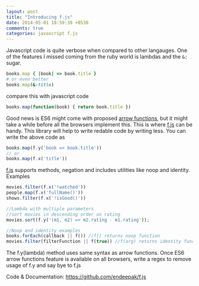 ```yaml
---
layout: post
title: "Introducing f.js"
date: 2014-05-01 18:59:39 +0530
comments: true
categories: javascript f.js
---
```


Javascript code is quite verbose when compared to other langauges. One of the features I missed coming from the ruby world is lambdas and the <code>&:</code> sugar.

```ruby
books.map { |book| => book.title }
# or even better
books.map(&:title)
```
compare this with javascript code

```js
books.map(function(book) { return book.title })
```
<!-- more -->

Good news is ES6 might come with proposed [arrow functions](https://developer.mozilla.org/en/docs/Web/JavaScript/Reference/arrow_functions), but it might take a while before all the browsers implement this. This is where [f.js](https://github.com/endeepak/f.js) can be handy. This library will help to write redable code by writing less. You can write the above code as

```js
books.map(f.y('book => book.title'))
// or
books.map(f.x('title'))
```

[f.js](https://github.com/endeepak/f.js) supports methods, negation and includes utilities like noop and identity. Examples

```js
movies.filter(f.x('!watched'))
people.map(f.x('fullName()'))
shows.filter(f.x('!isGood()'))

//Lambda with multiple parameters
//sort movies in descending order on rating
movies.sort(f.y('(m1, m2) => m2.rating - m1.rating'));

//Noop and identity examples
books.forEach(callback || f()) //f() returns noop function
movies.filter(filterFunction || f(true)) //f(arg) returns identity function
```

The f.y(lambda) method uses same syntax as arrow functions. Once ES6 arrow functions feature is available on all browsers, write a regex to remove usage of f.y and say bye to f.js

Code & Documentation: https://github.com/endeepak/f.js
